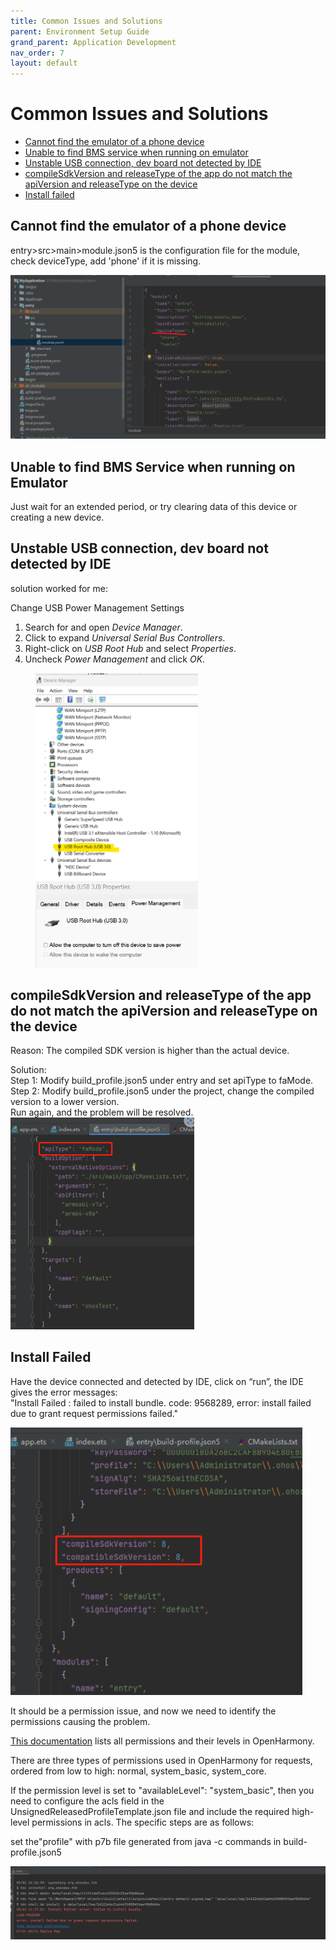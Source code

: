 ```yaml
---
title: Common Issues and Solutions
parent: Environment Setup Guide
grand_parent: Application Development
nav_order: 7
layout: default
---
```


# Common Issues and Solutions

- [Cannot find the emulator of a phone device](#cannot-find-the-emulator-of-a-phone-device)  
- [Unable to find BMS service when running on emulator](#unable-to-find-bms-service-when-running-on-emulator)  
- [Unstable USB connection, dev board not detected by IDE](#unstable-usb-connection-dev-board-not-detected-by-ide)  
- [compileSdkVersion and releaseType of the app do not match the apiVersion and releaseType on the device](#compilesdkversion-and-releasetype-of-the-app-do-not-match-the-apiversion-and-releasetype-on-the-device)  
- [Install failed](#install-failed)  

## Cannot find the emulator of a phone device

entry\>src\>main\>module.json5 is the configuration file for the module, check deviceType, add 'phone' if it is missing.

![alt text](./images/SDK-11.png)  


## Unable to find BMS Service when running on Emulator

Just wait for an extended period, or try clearing data of this device or creating a new device.

## Unstable USB connection, dev board not detected by IDE

solution worked for me:  

Change USB Power Management Settings

1. Search for and open *Device Manager*.  
2. Click to expand *Universal Serial Bus Controllers*.  
3. Right-click on *USB Root Hub* and select *Properties*.  
4. Uncheck *Power Management* and click *OK*.
<div>
    <figure >
        <img src="./images/SDK-12.png"  width="260"/><img src="./images/SDK-13.png"  width="260"/>
    </figure>
</div>

## compileSdkVersion and releaseType of the app do not match the apiVersion and releaseType on the device

Reason: The compiled SDK version is higher than the actual device.

Solution:  
Step 1: Modify build\_profile.json5 under entry and set apiType to faMode.  
Step 2: Modify build\_profile.json5 under the project, change the compiled version to a lower version.  
Run again, and the problem will be resolved.  
   <img title="" src="./images/SDK-14.png" alt="" width="294">

## Install Failed

Have the device connected and detected by IDE, click on “run”, the IDE gives the error messages:   
"Install Failed : failed to install bundle. code: 9568289, error: install failed due to grant request permissions failed."  

<img title="" src="./images/SDK-15.png" alt="" width="467">

It should be a permission issue, and now we need to identify the permissions causing the problem.   

[This documentation](https://gitee.com/openharmony/resources/blob/master/systemres/main/config.json) lists all permissions and their levels in OpenHarmony. 

There are three types of permissions used in OpenHarmony for requests, ordered from low to high: normal, system\_basic, system\_core.

If the permission level is set to "availableLevel": "system\_basic", then you need to configure the acls field in the UnsignedReleasedProfileTemplate.json file and include the required high-level permissions in acls. The specific steps are as follows:

set the"profile" with p7b file generated from java \-c commands in build-profile.json5  

<img title="" src="./images/SDK-16.png" >

